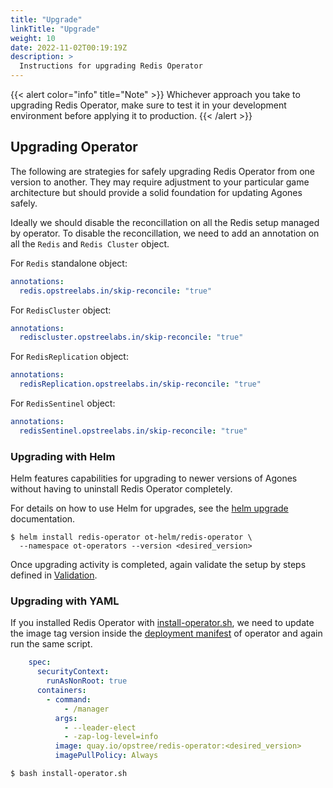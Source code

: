```yaml
---
title: "Upgrade"
linkTitle: "Upgrade"
weight: 10
date: 2022-11-02T00:19:19Z
description: >
  Instructions for upgrading Redis Operator
---
```


{{< alert color="info" title="Note" >}}
Whichever approach you take to upgrading Redis Operator, make sure to test it in your development environment
before applying it to production.
{{< /alert >}}

## Upgrading Operator

The following are strategies for safely upgrading Redis Operator from one version to another. They may require adjustment to your particular game architecture but should provide a solid foundation for updating Agones safely.

Ideally we should disable the reconcillation on all the Redis setup managed by operator. To disable the reconcillation, we need to add an annotation on all the `Redis` and `Redis Cluster` object.

For `Redis` standalone object:

```yaml
annotations:
  redis.opstreelabs.in/skip-reconcile: "true"
```

For `RedisCluster` object:

```yaml
annotations:
  rediscluster.opstreelabs.in/skip-reconcile: "true"
```

For `RedisReplication` object:

```yaml
annotations:
  redisReplication.opstreelabs.in/skip-reconcile: "true"
```

For `RedisSentinel` object:

```yaml
annotations:
  redisSentinel.opstreelabs.in/skip-reconcile: "true"
```

### Upgrading with Helm

Helm features capabilities for upgrading to newer versions of Agones without having to uninstall Redis Operator completely.

For details on how to use Helm for upgrades, see the [helm upgrade](https://v2.helm.sh/docs/helm/#helm-upgrade) documentation.

```shell
$ helm install redis-operator ot-helm/redis-operator \
  --namespace ot-operators --version <desired_version>
```

Once upgrading activity is completed, again validate the setup by steps defined in [Validation](../validation).

### Upgrading with YAML

If you installed Redis Operator with [install-operator.sh](https://github.com/elrondwong/redis-operator/blob/master/install-operator.sh), we need to update the image tag version inside the [deployment manifest](https://github.com/elrondwong/redis-operator/blob/master/config/manager/manager.yaml) of operator and again run the same script.

```yaml
    spec:
      securityContext:
        runAsNonRoot: true
      containers:
        - command:
            - /manager
          args:
            - --leader-elect
            - -zap-log-level=info
          image: quay.io/opstree/redis-operator:<desired_version>
          imagePullPolicy: Always
```

```shell
$ bash install-operator.sh
```
